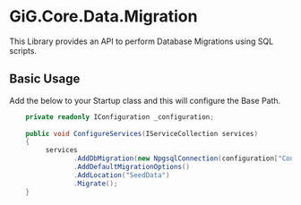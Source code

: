 # GiG.Core.Data.Migration

This Library provides an API to perform Database Migrations using SQL scripts.

## Basic Usage

Add the below to your Startup class and this will configure the Base Path.
 
```csharp
    private readonly IConfiguration _configuration;
	
	public void ConfigureServices(IServiceCollection services)
	{
		 services
                .AddDbMigration(new NpgsqlConnection(configuration["ConnectionStrings:DefaultConnection"]))
                .AddDefaultMigrationOptions()
                .AddLocation("SeedData")
                .Migrate();
	}
```